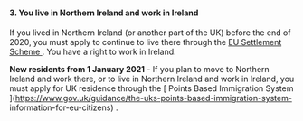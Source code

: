####  3\. You live in Northern Ireland and work in Ireland

If you lived in Northern Ireland (or another part of the UK) before the end of
2020, you must apply to continue to live there through the [ EU Settlement
Scheme ](https://www.gov.uk/settled-status-eu-citizens-families) . You have a
right to work in Ireland.

**New residents from 1 January 2021** \- If you plan to move to Northern
Ireland and work there, or to live in Northern Ireland and work in Ireland,
you must apply for UK residence through the [ Points Based Immigration System
](https://www.gov.uk/guidance/the-uks-points-based-immigration-system-
information-for-eu-citizens) .
